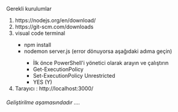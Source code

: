 <span>Gerekli kurulumlar<span>
<ol type="1">
  <li>  https://nodejs.org/en/download/</li>
  <li> https://git-scm.com/downloads  </li>
  <li> visual code terminal</li>
     <ul type="square">
       <li>npm install</li>
       <li>nodemon server.js (error dönuyorsa aşağıdaki adıma geçin)</li>
        <ul type="1">
            <li>İlk önce PowerShell'i yönetici olarak arayın ve çalıştırın</li>
            <li>Get-ExecutionPolicy</li>
            <li>Set-ExecutionPolicy Unrestricted</li>
            <li>YES (Y)</li>
        </ul>
    </ul>
   <li>Tarayıcı : http://localhost:3000/</li>
</ol>

<h6>Geliştirilme aşamasındadır ....<h6>